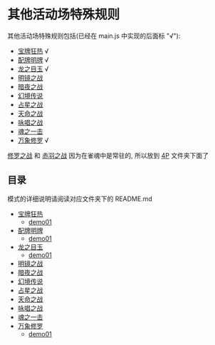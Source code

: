 # 其他活动场特殊规则

其他活动场特殊规则包括(已经在 main.js 中实现的后面标 "√"):

- [宝牌狂热](宝牌狂热) √
- [配牌明牌](配牌明牌) √
- [龙之目玉](龙之目玉) √
- [明镜之战](明镜之战)
- [暗夜之战](暗夜之战)
- [幻境传说](幻境传说)
- [占星之战](占星之战)
- [天命之战](天命之战)
- [咏唱之战](咏唱之战)
- [魂之一击](魂之一击)
- [万象修罗](万象修罗) √

[修罗之战](../4P/修罗之战相关) 和 [赤羽之战](../4P/赤羽之战相关) 因为在雀魂中是常驻的, 所以放到 [4P](../4P) 文件夹下面了

## 目录

模式的详细说明请阅读对应文件夹下的 README.md

- [宝牌狂热](宝牌狂热)
    - [demo01](宝牌狂热/demo01.js)
- [配牌明牌](配牌明牌)
    - [demo01](配牌明牌/demo01.js)
- [龙之目玉](龙之目玉)
    - [demo01](龙之目玉/demo01.js)
- [明镜之战](明镜之战)
- [暗夜之战](暗夜之战)
- [幻境传说](幻境传说)
- [占星之战](占星之战)
- [天命之战](天命之战)
- [咏唱之战](咏唱之战)
- [魂之一击](魂之一击)
- [万象修罗](万象修罗)
    - [demo01](万象修罗/demo01.js)
